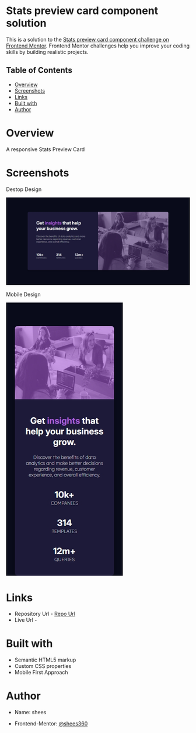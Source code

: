 # Stats preview card component solution

This is a solution to the [Stats preview card component challenge on Frontend Mentor](https://www.frontendmentor.io/challenges/stats-preview-card-component-8JqbgoU62). Frontend Mentor challenges help you improve your coding skills by building realistic projects. 


## Table of Contents
- [Overview](#overview)
- [Screenshots](#screenshots)
- [Links](#links)
- [Built with](#built-with)
- [Author](#author)

# Overview
A responsive Stats Preview Card

# Screenshots

Destop Design

![](./desktop-design.jpeg) 

Mobile Design

![](./mobile-design.jpeg)

# Links

- Repository Url - [Repo Url](https://github.com/shees360/Stats-Card.git)
- Live Url - 

# Built with

- Semantic HTML5 markup
- Custom CSS properties
- Mobile First Approach

# Author

- Name: shees

- Frontend-Mentor: [@shees360](https://www.frontendmentor.io/profile/shees360)
